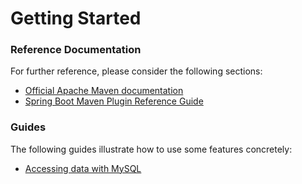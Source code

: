 # Getting Started

### Reference Documentation

For further reference, please consider the following sections:

* [Official Apache Maven documentation](https://maven.apache.org/guides/index.html)
* [Spring Boot Maven Plugin Reference Guide](https://docs.spring.io/spring-boot/docs/2.3.7.RELEASE/maven-plugin/)

### Guides

The following guides illustrate how to use some features concretely:

* [Accessing data with MySQL](https://spring.io/guides/gs/accessing-data-mysql/)

